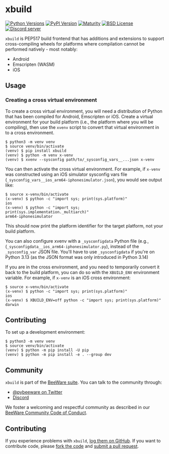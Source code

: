 # xbuild

[![Python Versions](https://img.shields.io/pypi/pyversions/xbuild.svg)](https://pypi.python.org/pypi/xbuild)
[![PyPI Version](https://img.shields.io/pypi/v/xbuild.svg)](https://pypi.python.org/pypi/xbuild)
[![Maturity](https://img.shields.io/pypi/status/xbuild.svg)](https://pypi.python.org/pypi/xbuild)
[![BSD License](https://img.shields.io/pypi/l/xbuild.svg)](https://github.com/beeware/xbuild/blob/master/LICENSE)
[![Discord server](https://img.shields.io/discord/836455665257021440?label=Discord%20Chat&logo=discord&style=plastic)](https://beeware.org/bee/chat/)

`xbuild` is PEP517 build frontend that has additions and extensions to support cross-compiling wheels for platforms where compilation cannot be performed natively - most notably:

* Android
* Emscripten (WASM)
* iOS

## Usage

### Creating a cross virtual environment

To create a cross virtual environment, you will need a distribution of Python that has
been compiled for Android, Emscripten or iOS. Create a virtual environment for your
build platform (i.e., the platform where you will be compiling), then use the `xvenv`
script to convert that virtual environment in to a cross environment.

    $ python3 -m venv venv
    $ source venv/bin/activate
    (venv) $ pip install xbuild
    (venv) $ python -m venv x-venv
    (venv) $ xvenv --sysconfig path/to/_sysconfig_vars__...json x-venv

You can then activate the cross virtual environment. For example, if `x-venv`
was constructed using an iOS simulator sysconfig vars file
(`_sysconfig_vars__ios_arm64-iphonesimulator.json`), you would see output like:

    $ source x-venv/bin/activate
    (x-venv) $ python -c "import sys; print(sys.platform)"
    ios
    (x-venv) $ python -c "import sys; print(sys.implementation._multiarch)"
    arm64-iphonesimulator

This should now print the platform identifier for the target platform, not your
build platform.

You can also configure xvenv with a `_sysconfigdata` Python file (e.g.,
(`_sysconfigdata__ios_arm64-iphonesimulator.py`), instead of the
`_sysconfig_var` JSON file. You'll have to use `_sysconfigdata` if you're on
Python 3.13 (as the JSON format was only introduced in Python 3.14)

If you are in the cross environment, and you need to temporarily convert
it back to the build platform, you can do so with the `XBUILD_ENV` environment
variable. For example, if `x-venv` is an iOS cross environment:

    $ source x-venv/bin/activate
    (x-venv) $ python -c "import sys; print(sys.platform)"
    ios
    (x-venv) $ XBUILD_ENV=off python -c "import sys; print(sys.platform)"
    darwin

## Contributing

To set up a development environment:

    $ python3 -m venv venv
    $ source venv/bin/activate
    (venv) $ python -m pip install -U pip
    (venv) $ python -m pip install -e . --group dev

## Community

`xbuild` is part of the [BeeWare suite](http://beeware.org). You can talk to the
community through:

- [@pybeeware on Twitter](https://twitter.com/pybeeware)
- [Discord](https://beeware.org/bee/chat/)

We foster a welcoming and respectful community as described in our [BeeWare
Community Code of Conduct](http://beeware.org/community/behavior/).

## Contributing

If you experience problems with `xbuild`, [log them on
GitHub](https://github.com/beeware/xbuild/issues). If you want to contribute
code, please [fork the code](https://github.com/beeware/xbuild) and [submit a
pull request](https://github.com/beeware/xbuild/pulls).
